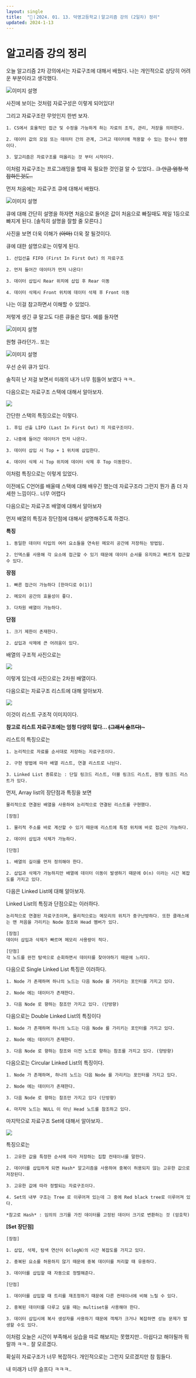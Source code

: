 ```yaml
---
layout: single
title:  "📢ㅣ2024. 01. 13. 덕영고등학교ㅣ알고리즘 강의 (2일차) 정리"
updated: 2024-1-13
---
```


# 알고리즘 강의 정리

오늘 알고리즘 2차 강의에서는 자료구조에 대해서 배웠다. 나는 개인적으로 상당히 어려운 부분이라고 생각했다.

![이미지 설명](https://velog.velcdn.com/images/ez0ez0/post/31ac3962-0fa0-4c87-abc1-850b5cab3561/image.png)

사진에 보이는 것처럼 자료구성은 이렇게 되어있다!

그리고 자료구조란 무엇인지 한번 보자.

```
1. CS에서 효율적인 접근 및 수정을 가능하게 하는 자료의 조직, 관리, 저장을 의미한다.

2. 데이터 값의 모임 또는 데이터 간의 관계, 그리고 데이터에 적용할 수 있는 함수나 명령이다.

3. 알고리즘은 자료구조를 떠올리는 것 부터 시작이다.
```
이처럼 자료구조는 프로그래밍을 할때 꼭 필요한 것인걸 알 수 있었다.. ~~그 만큼 엄청 복잡하든것도..~~

먼저 처음에는 자료구조 큐에 대해서 배웠다.

![이미지 설명](https://velog.velcdn.com/images/kji990607/post/2ceb6200-fcd1-4bc7-a67d-13254fbe4196/image.png)

큐에 대해 간단히 설명을 하자면 처음으로 들어온 값이 처음으로 빠질때도 제일 1등으로 빠지게 된다. [솔직히 설명을 잘할 줄 모른다.]

사진을 보면 더욱 이해가 ~~(아마)~~ 더욱 잘 될것이다.

큐에 대한 설명으로는 이렇게 된다.
```
1. 선입선출 FIFO (First In First Out) 의 자료구조

2. 먼저 들어간 데이터가 먼저 나온다!

3. 데이터 삽입시 Rear 위치에 삽입 후 Rear 이동

4. 데이터 삭제시 Front 위치에 데이터 삭제 후 Front 이동
```

나는 이걸 참고하면서 이해할 수 있었다.

저렇게 생긴 큐 말고도 다른 큐들은 많다. 예를 들자면

![이미지 설명](https://velog.velcdn.com/images/bami/post/29e2308c-e31f-4fbc-a217-64e648d44d73/image.png)

원형 큐라던가.. 또는

![이미지 설명](https://haservi.github.io/posts/algorithms/priority-queue/images/image001.png#center)

우선 순위 큐가 있다.

솔직히 난 저걸 보면서 미래의 내가 너무 힘들어 보였다 ㅋㅋ..

다음으로는 자료구조 스택에 대해서 알아보자.

![](https://velog.velcdn.com/images/crg1050/post/04aaaae8-11f2-44c4-8458-fe290cb044e5/image.png)

간단한 스택의 특징으로는 이렇다.

```
1. 후입 선출 LIFO (Last In First Out) 의 자료구조이다.

2. 나중에 들어간 데이터가 먼저 나온다.

3. 데이터 삽입 시 Top + 1 위치에 삽입한다.

4. 데이터 삭제 시 Top 위치에 데이터 삭제 후 Top 이동한다.
```

이처럼 특징으로는 이렇게 있었다. 

이전에도 C언어를 배울때 스택에 대해 배우긴 했는데 자료구조라 그런지 뭔가 좀 더 자세한 느낌이다.. 너무 어렵다

다음으로는 자료구조 배열에 대해서 알아보자

먼저 배열의 특징과 장단점에 대해서 설명해주도록 하겠다.

**특징**
```
1. 동일한 데이터 타입의 여러 요소들을 연속된 메모리 공간에 저장하는 방법임.

2. 인덱스를 사용해 각 요소에 접근할 수 있기 때문에 데이터 순서를 유지하고 빠르게 접근할 수 있다.
```

**장점**
```
1. 빠른 접근이 가능하다 [한마디로 O(1)]

2. 메모리 공간의 효율성이 좋다.

3. 다차원 배열이 가능하다.
```

**단점**
```
1. 크기 제한이 존재한다.

2. 삽입과 삭제에 큰 어려움이 있다.
```

배열의 구조적 사진으로는

![](https://velog.velcdn.com/images/kungsboy/post/c7f20b3d-eaf8-4abf-acea-5e1fece18884/image.png)

이렇게 있는데 사진으로는 2차원 배열이다. 

다음으로는 자료구조 리스트에 대해 알아보자.

![](https://tse2.mm.bing.net/th?id=OIP.VxAJtv_aBI1CB2fgVSgHwQAAAA&rs=1&pid=ImgDetMain)

이것이 리스트 구조적 이미지이다.

**참고로 리스트 자료구조에는 엄청 다양히 많다... ~~(그래서 슬프다)~~~**

리스트의 특징으로는

```
1. 논리적으로 자료를 순서대로 저장하는 자료구조이다.

2. 구현 방법에 따라 배열 리스트, 연결 리스트로 나뉜다.

3. Linked List 종류로는 : 단일 링크드 리스트, 더블 링크드 리스트, 원형 링크드 리스트가 있다.
```

먼저, Array list의 장단점과 특징을 보면

```
물리적으로 연결된 배열을 사용하여 논리적으로 연결된 리스트를 구현했다.

[장점]

1. 물리적 주소를 바로 계산할 수 있기 때문에 리스트에 특정 위치에 바로 접근이 가능하다.

2. 데이터 삽입과 삭제가 가능하다.

[단점]

1. 배열의 길이를 먼저 정의해야 한다.

2. 삽입과 삭제가 가능하지만 배열에 데이터 이동이 발생하기 때문에 O(n) 이라는 시간 복잡도를 가지고 있다.
```

다음은 Linked List에 대해 알아보자.

Linked List의 특징과 단점으로는 이러하다.
```
논리적으로 연결된 자료구조이며, 물리적으로는 메모리의 위치가 중구난방하다. 또한 클래스에는 맨 처음을 가리키는 Node 참조와 Head 멤버가 있다.

[장점]
데이터 삽입과 삭제가 빠르며 메모리 사용량이 적다.

[단점]
각 노드를 완전 탐색으로 순회하면서 데이터를 찾아야하기 때문에 느리다.
```

다음으로 Single Linked List 특징은 이러하다.

```
1. Node 가 존재하며 하나의 노드는 다음 Node 를 가리키는 포인터를 가지고 있다.

2. Node 에는 데이터가 존재한다.

3. 다음 Node 로 향하는 참조만 가지고 있다. (단방향)
```

다음으로는 Double Linked List의 특징이다

```
1. Node 가 존재하며 하나의 노드는 다음 Node 를 가리키는 포인터를 가지고 있다.

2. Node 에는 데이터가 존재한다.

3. 다음 Node 로 향하는 참조와 이전 노드로 향하는 참조를 가지고 있다. (양방향)
```

다음으로는 Circular Linked List의 특징이다.

```
1. Node 가 존재하며, 하나의 노드는 다음 Node 를 가리키는 포인터를 가지고 있다.

2. Node 에는 데이터가 존재한다.

3. 다음 Node 로 향하는 참조만 가지고 있다 (단방향)

4. 마지막 노드는 NULL 이 아닌 Head 노드를 참조하고 있다.
```

마지막으로 자료구조 Set에 대해서 알아보자..

![](https://velog.velcdn.com/images/limce/post/bf9396bf-1630-4133-8b28-9fcbdea09752/image.png)

특징으로는

```
1. 고유한 값을 특정한 순서에 따라 저장하는 집합 컨테이너를 말한다.

2. 데이터를 삽입하게 되면 Hash* 알고리즘을 사용하여 중복이 허용되지 않는 고유한 값으로 저장된다.

3. 고유한 값에 따라 정렬되는 자료구조이다.

4. Set의 내부 구조는 Tree 로 이루어져 있는데 그 중에 Red black tree로 이루어져 있다.

*참고로 Hash* : 임의의 크기를 가진 데이터를 고정된 데이터 크기로 변환하는 것 (암호학)
```

**[Set 장단점]**

```
[장점]

1. 삽입, 삭제, 탐색 연산이 O(logN)의 시간 복잡도를 가지고 있다.

2. 중복된 요소를 허용하지 않기 때문에 중복 데이터를 처리할 때 유용하다.

3. 데이터를 삽입할 때 자동으로 정렬해준다.

[단점]

1. 데이터를 삽입할 때 트리를 재조정하기 때문에 다른 컨테이너에 비해 느릴 수 있다.

2. 중복된 데이터를 다루고 싶을 때는 multiset을 사용해야 한다.

3. 데이터 삽입시에 복사 생성자를 사용하기 때문에 객체가 크거나 복잡하면 성능 문제가 발생할 수도 있다.
```

이처럼 오늘은 시간이 부족해서 실습을 따로 해보지는 못했지만.. 아쉽다고 해야될까 뭐랄까 ㅋㅋ.. 잘 모르겠다.

확실히 자료구조가 너무 복잡하다. 개인적으로는 그런지 모르겠지만 참 힘들다.

내 미래가 너무 슬프다 ㅋㅋㅋ..
